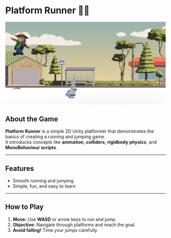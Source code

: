 # Platform Runner 🏃‍♂️

![Gameplay Screenshot](./screenshot1.png)

## About the Game
**Platform Runner** is a simple 2D Unity platformer that demonstrates the basics of creating a running and jumping game.  
It introduces concepts like **animation**, **colliders**, **rigidbody physics**, and **MonoBehaviour scripts**.

---

## Features
- Smooth running and jumping
- Simple, fun, and easy to learn

---

## How to Play
1. **Move:** Use **WASD** or arrow keys to run and jump.
2. **Objective:** Navigate through platforms and reach the goal.
3. **Avoid falling!** Time your jumps carefully.

